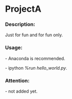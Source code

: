 # ProjectA
<h3>Description:</h3>
<p>Just for fun and for fun only.</p>
<h3>Usage:</h3>
<p> - Anaconda is recommended. </p>
<p> - ipython <i>%run hello_world.py</i>. </p>
<h3>Attention:</h3>
<p> - not added yet. </p>
